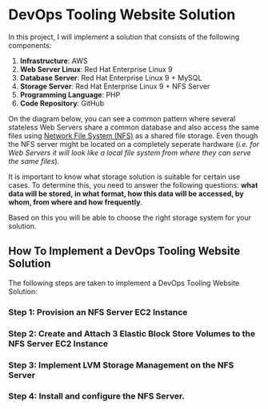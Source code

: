 # DevOps Tooling Website Solution
 In this project, I will implement a solution that consists of the following components:
 1. **Infrastructure**: AWS
 2. **Web Server Linux**: Red Hat Enterprise Linux 9
 3. **Database Server**: Red Hat Enterprise Linux 9 + MySQL
 4. **Storage Server**: Red Hat Enterprise Linux 9 + NFS Server
 5. **Programming Language**: PHP
 6. **Code Repository**: GitHub

 On the diagram below, you can see a common pattern where several stateless Web Servers share a common database and also access the same files using [Network File System (NFS)](https://en.wikipedia.org/wiki/Network_File_System) as a shared file storage. Even though the NFS server might be located on a completely seperate hardware (_i.e. for Web Servers it will look like a local file system from where they can serve the same files_).

 It is important to know what storage solution is suitable for certain use cases. To determine this, you need to answer the following questions: **what data will be stored, in what format, how this data will be accessed, by whom, from where and how frequently**. 
 
 Based on this you will be able to choose the right storage system for your solution.

 ## How To Implement a DevOps Tooling Website Solution
 The following steps are taken to implement a DevOps Tooling Website Solution:

 ### Step 1: Provision an NFS Server EC2 Instance

 ### Step 2: Create and Attach 3 Elastic Block Store Volumes to the NFS Server EC2 Instance

 ### Step 3: Implement LVM Storage Management on the NFS Server

 ### Step 4: Install and configure the NFS Server.

